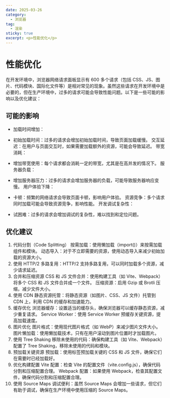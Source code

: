 ```yaml
---
date: 2025-03-26
category:
  - 浏览器
tag:
  - 渲染
sticky: true
excerpt: <p>性能优化</p>
---
```


# 性能优化

在开发环境中，浏览器网络请求面板显示有 600 多个请求（包括 CSS、JS、图片、代码模块、国际化文件等）是相对常见的现象。虽然这些请求在开发环境中是必要的，但在生产环境中，过多的请求可能会导致性能问题。以下是一些可能的影响以及优化建议：

## 可能的影响
+ 加载时间增加：

+ 初始加载时间：过多的请求会增加初始加载时间，导致页面加载缓慢。
交互延迟：在用户与页面交互时，如果需要加载额外的资源，可能会导致延迟。
带宽消耗：

+ 增加带宽使用：每个请求都会消耗一定的带宽，尤其是在高并发的情况下。
服务器负载：

+ 增加服务器压力：过多的请求会增加服务器的负载，可能导致服务器响应变慢。
用户体验下降：

+ 卡顿：频繁的网络请求会导致页面卡顿，影响用户体验。
资源竞争：多个请求同时加载可能会导致资源竞争，影响性能。
开发调试复杂性：

+ 试困难：过多的请求会增加调试的复杂性，难以找到和定位问题。
## 优化建议

1. 代码分割（Code Splitting）
   按需加载：使用懒加载（import()）来按需加载组件和模块。
   动态导入：对于不立即需要的资源，使用动态导入来减少初始加载的资源大小。
2. 使用 HTTP/2
   多路复用：HTTP/2 支持多路复用，可以同时加载多个资源，减少请求延迟。
3. 合并和压缩资源
   CSS 和 JS 文件合并：使用构建工具（如 Vite、Webpack）将多个 CSS 和 JS 文件合并成一个文件。
   压缩资源：启用 Gzip 或 Brotli 压缩，减少文件大小。
4. 使用 CDN
   静态资源托管：将静态资源（如图片、CSS、JS 文件）托管到 CDN 上，利用 CDN 的缓存和加速能力。
5. 缓存优化
   浏览器缓存：设置适当的缓存头，确保浏览器可以缓存静态资源，减少重复请求。
   Service Worker：使用 Service Worker 预缓存关键资源，提高加载速度。
6. 图片优化
   图片格式：使用现代图片格式（如 WebP）来减少图片文件大小。
   图片懒加载：使用懒加载技术，只有在用户滚动到图片位置时才加载图片。
7. 使用 Tree Shaking
   移除未使用的代码：确保构建工具（如 Vite、Webpack）配置了 Tree Shaking，移除未使用的代码和模块。
8. 预加载关键资源
   预加载：使用<link rel="preload">标签预加载关键的 CSS 和 JS 文件，确保它们在需要时已经加载好。
9. 优化构建配置
   Vite 配置：检查 Vite 的配置文件（vite.config.js），确保代码分割和压缩配置合理。
   Webpack 配置：如果使用 Webpack，检查其配置文件，确保代码分割和压缩配置合理。
10. 使用 Source Maps
    调试便利：虽然 Source Maps 会增加一些请求，但它们有助于调试，确保在生产环境中使用压缩的 Source Maps。
